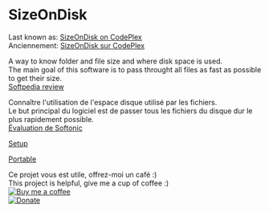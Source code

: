# SizeOnDisk

Last known as: [SizeOnDisk on CodePlex](https://archive.codeplex.com/?p=sizeondisk)  
Anciennement: [SizeOnDisk sur CodePlex](https://archive.codeplex.com/?p=sizeondisk)

A way to know folder and file size and where disk space is used.  
The main goal of this software is to pass throught all files as fast as possible to get their size.  
[Softpedia review](https://www.softpedia.com/get/PORTABLE-SOFTWARE/System/File-management/SizeOnDisk-Portable.shtml)

Connaître l'utilisation de l'espace disque utilisé par les fichiers.  
Le but principal du logiciel est de passer tous les fichiers du disque dur le plus rapidement possible.  
[Évaluation de Softonic](https://sizeondisk.fr.softonic.com/?ex=BB-865.0#tab-review)

[Setup](https://github.com/BeePerNet/SizeOnDisk/releases/download/r1.0.13/SizeOnDiskSetup.msi)

[Portable](https://github.com/BeePerNet/SizeOnDisk/releases/download/r1.0.13/SizeOnDiskPortable.zip)

Ce projet vous est utile, offrez-moi un café :)  
This project is helpful, give me a cup of coffee :)  
[![Buy me a coffee](https://www.buymeacoffee.com/assets/img/custom_images/purple_img.png)](https://www.buymeacoffee.com/qOW2sheSw)  
[![Donate](https://img.shields.io/badge/Donate-PayPal-green.svg)](https://paypal.me/BeePerNet)
